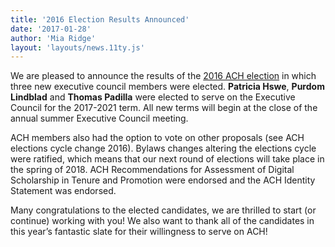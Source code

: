 ```yaml
---
title: '2016 Election Results Announced'
date: '2017-01-28'
author: 'Mia Ridge'
layout: 'layouts/news.11ty.js'
---
```

We are pleased to announce the results of the [2016 ACH election](/news/2016/12/ach-elections-2016/) in which three new executive council members were elected. **Patricia Hswe**, **Purdom Lindblad** and **Thomas Padilla** were elected to serve on the Executive Council for the 2017-2021 term. All new terms will begin at the close of the annual summer Executive Council meeting.

ACH members also had the option to vote on other proposals (see ACH elections cycle change 2016). Bylaws changes altering the elections cycle were ratified, which means that our next round of elections will take place in the spring of 2018. ACH Recommendations for Assessment of Digital Scholarship in Tenure and Promotion were endorsed and the ACH Identity Statement was endorsed.

Many congratulations to the elected candidates, we are thrilled to start (or continue) working with you! We also want to thank all of the candidates in this year’s fantastic slate for their willingness to serve on ACH!
